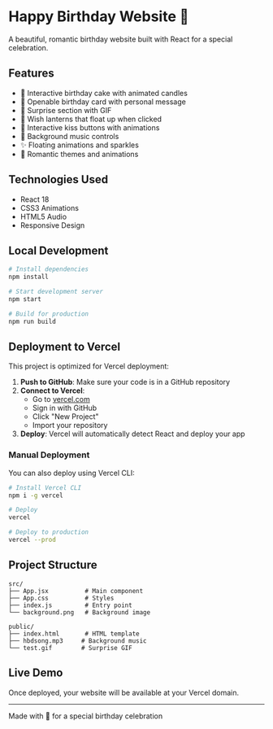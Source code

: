 # Happy Birthday Website 🎉

A beautiful, romantic birthday website built with React for a special celebration.

## Features

- 🎂 Interactive birthday cake with animated candles
- 💌 Openable birthday card with personal message
- 🎁 Surprise section with GIF
- 🏮 Wish lanterns that float up when clicked
- 💋 Interactive kiss buttons with animations
- 🎵 Background music controls
- ✨ Floating animations and sparkles
- 💖 Romantic themes and animations

## Technologies Used

- React 18
- CSS3 Animations
- HTML5 Audio
- Responsive Design

## Local Development

```bash
# Install dependencies
npm install

# Start development server
npm start

# Build for production
npm run build
```

## Deployment to Vercel

This project is optimized for Vercel deployment:

1. **Push to GitHub**: Make sure your code is in a GitHub repository
2. **Connect to Vercel**: 
   - Go to [vercel.com](https://vercel.com)
   - Sign in with GitHub
   - Click "New Project"
   - Import your repository
3. **Deploy**: Vercel will automatically detect React and deploy your app

### Manual Deployment

You can also deploy using Vercel CLI:

```bash
# Install Vercel CLI
npm i -g vercel

# Deploy
vercel

# Deploy to production
vercel --prod
```

## Project Structure

```
src/
├── App.jsx          # Main component
├── App.css          # Styles
├── index.js         # Entry point
└── background.png   # Background image

public/
├── index.html       # HTML template
├── hbdsong.mp3     # Background music
└── test.gif        # Surprise GIF
```

## Live Demo

Once deployed, your website will be available at your Vercel domain.

---

Made with 💖 for a special birthday celebration